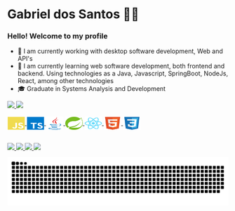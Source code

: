 
# Gabriel dos Santos :man_technologist:
### Hello! Welcome to my profile

- 🔭 I am currently working with desktop software development, Web and API's
- 🌱 I am currently learning web software development, both frontend and backend. Using technologies as a Java, Javascript, SpringBoot, NodeJs, React, among other technologies
- 🎓 Graduate in Systems Analysis and Development


 <div>
  <a href="https://github.com/santos-gabriel">
  <img height="180em" src="https://github-readme-stats.vercel.app/api?username=santos-gabriel&show_icons=true&theme=dracula&include_all_commits=true&count_private=true"/>
  <img height="180em" src="https://github-readme-stats.vercel.app/api/top-langs/?username=santos-gabriel&layout=compact&langs_count=16&theme=dracula"/>
<div>
<div style="display: inline_block"><br>
  <img align="center" alt="Js" height="30" width="40" src="https://raw.githubusercontent.com/devicons/devicon/master/icons/javascript/javascript-plain.svg">
  <img align="center" alt="Ts" height="30" width="40" src="https://raw.githubusercontent.com/devicons/devicon/master/icons/typescript/typescript-plain.svg">
  <img align="center" alt="Ts" height="30" width="40" src="https://raw.githubusercontent.com/devicons/devicon/master/icons/java/java-original.svg">
 <img align="center" alt="Ts" height="30" width="40" src="https://raw.githubusercontent.com/devicons/devicon/master/icons/spring/spring-original.svg">
  <img align="center" alt="React" height="30" width="40" src="https://raw.githubusercontent.com/devicons/devicon/master/icons/react/react-original.svg">
  <img align="center" alt="HTML" height="30" width="40" src="https://raw.githubusercontent.com/devicons/devicon/master/icons/html5/html5-original.svg">
  <img align="center" alt="CSS" height="30" width="40" src="https://raw.githubusercontent.com/devicons/devicon/master/icons/css3/css3-original.svg">    
  <!--<img align="right" alt="Rafa-yoda" src="https://cdn.discordapp.com/attachments/795358919417397249/825430589581688872/hi.gif">-->
</div>
  
  ##
 
<div>   
  
  <a href="https://instagram.com/gabrieldsoficial" target="_blank">
    <img src="https://img.shields.io/badge/-Instagram-%23E4405F?style=for-the-badge&logo=instagram&logoColor=white" target="_blank">
  </a>
  <a href = "mailto:gabrielalmeidads@gmail.com">
    <img src="https://img.shields.io/badge/-Gmail-%23333?style=for-the-badge&logo=gmail&logoColor=white" target="_blank">
  </a>
  <a href="https://www.linkedin.com/in/gabriel-almeida-dos-santos" target="_blank">
    <img src="https://img.shields.io/badge/-LinkedIn-%230077B5?style=for-the-badge&logo=linkedin&logoColor=white" target="_blank">
  </a> 
  <a href="https://gabrieldossantos.com.br" target="_blank">
    <img src="https://img.shields.io/badge/-WebSite-f27405?style=for-the-badge&logo=WebSite&logoColor=white" target="_blank">
  </a>
 
  ![Snake animation](https://github.com/santos-gabriel/santos-gabriel/blob/output/github-contribution-grid-snake.svg)
 
</div>


